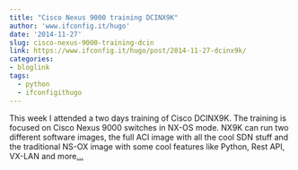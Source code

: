 ```yaml
---
title: "Cisco Nexus 9000 training DCINX9K"
author: 'www.ifconfig.it/hugo'
date: '2014-11-27'
slug: cisco-nexus-9000-training-dcin
link: https://www.ifconfig.it/hugo/post/2014-11-27-dcinx9k/
categories:
- bloglink
tags:
  - python
  - ifconfigithugo
---
```


This week I attended a two days training of Cisco DCINX9K. The training is focused on Cisco Nexus 9000 switches in NX-OS mode. NX9K can run two different software images, the full ACI image with all the cool SDN stuff and the traditional NS-OX image with some cool features like Python, Rest API, VX-LAN and more[... <i class="fas fa-external-link-alt"></i>](https://www.ifconfig.it/hugo/post/2014-11-27-dcinx9k/)

